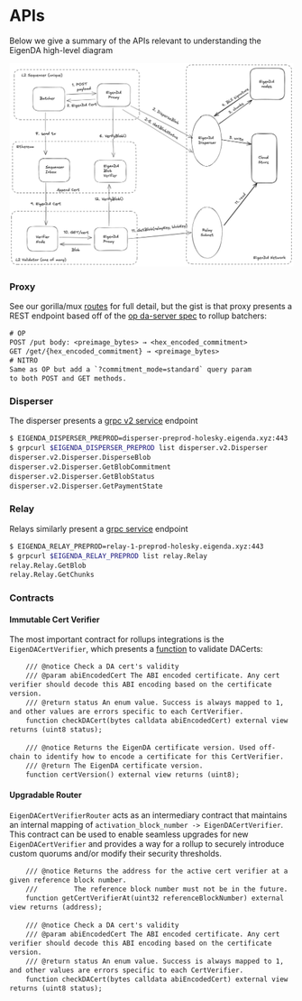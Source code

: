 # APIs

Below we give a summary of the APIs relevant to understanding the EigenDA high-level diagram

![](../../assets/integration/high-level-diagram.png)

### Proxy

See our gorilla/mux [routes](https://github.com/Layr-Labs/eigenda-proxy/blob/main/server/routing.go) for full detail, but the gist is that proxy presents a REST endpoint based off of the [op da-server spec](https://specs.optimism.io/experimental/alt-da.html#da-server) to rollup batchers:

```
# OP
POST /put body: <preimage_bytes> → <hex_encoded_commitment>
GET /get/{hex_encoded_commitment} → <preimage_bytes>
# NITRO
Same as OP but add a `?commitment_mode=standard` query param 
to both POST and GET methods.
```

### Disperser

The disperser presents a [grpc v2 service](https://github.com/Layr-Labs/eigenda/blob/ce89dab18d2f8f55004002e17dd3a18529277845/api/proto/disperser/v2/disperser_v2.proto#L10) endpoint

```bash
$ EIGENDA_DISPERSER_PREPROD=disperser-preprod-holesky.eigenda.xyz:443
$ grpcurl $EIGENDA_DISPERSER_PREPROD list disperser.v2.Disperser
disperser.v2.Disperser.DisperseBlob
disperser.v2.Disperser.GetBlobCommitment
disperser.v2.Disperser.GetBlobStatus
disperser.v2.Disperser.GetPaymentState
```

### Relay

Relays similarly present a [grpc service](https://github.com/Layr-Labs/eigenda/blob/ce89dab18d2f8f55004002e17dd3a18529277845/api/proto/relay/relay.proto#L10) endpoint

```bash
$ EIGENDA_RELAY_PREPROD=relay-1-preprod-holesky.eigenda.xyz:443
$ grpcurl $EIGENDA_RELAY_PREPROD list relay.Relay
relay.Relay.GetBlob
relay.Relay.GetChunks
```

### Contracts

#### Immutable Cert Verifier
The most important contract for rollups integrations is the `EigenDACertVerifier`, which presents a [function](https://github.com/Layr-Labs/eigenda/blob/3e670ff3dbd3a0a3f63b51e40544f528ac923b78/contracts/src/periphery/cert/EigenDACertVerifier.sol#L46-L56) to validate DACerts:

```solidity
    /// @notice Check a DA cert's validity
    /// @param abiEncodedCert The ABI encoded certificate. Any cert verifier should decode this ABI encoding based on the certificate version.
    /// @return status An enum value. Success is always mapped to 1, and other values are errors specific to each CertVerifier.
    function checkDACert(bytes calldata abiEncodedCert) external view returns (uint8 status);

    /// @notice Returns the EigenDA certificate version. Used off-chain to identify how to encode a certificate for this CertVerifier.
    /// @return The EigenDA certificate version.
    function certVersion() external view returns (uint8);
```

#### Upgradable Router
`EigenDACertVerifierRouter` acts as an intermediary contract that maintains an internal mapping of `activation_block_number -> EigenDACertVerifier`. This contract can be used to enable seamless upgrades for new `EigenDACertVerifier` and provides a way for a rollup to securely introduce custom quorums and/or modify their security thresholds.
```solidity
    /// @notice Returns the address for the active cert verifier at a given reference block number.
    ///         The reference block number must not be in the future.
    function getCertVerifierAt(uint32 referenceBlockNumber) external view returns (address);

    /// @notice Check a DA cert's validity
    /// @param abiEncodedCert The ABI encoded certificate. Any cert verifier should decode this ABI encoding based on the certificate version.
    /// @return status An enum value. Success is always mapped to 1, and other values are errors specific to each CertVerifier.
    function checkDACert(bytes calldata abiEncodedCert) external view returns (uint8 status);

```